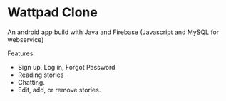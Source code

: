 # Wattpad Clone

An android app build with Java and Firebase (Javascript and MySQL for webservice)

Features:
  * Sign up, Log in, Forgot Password
  * Reading stories
  * Chatting.
  * Edit, add, or remove stories.
  
